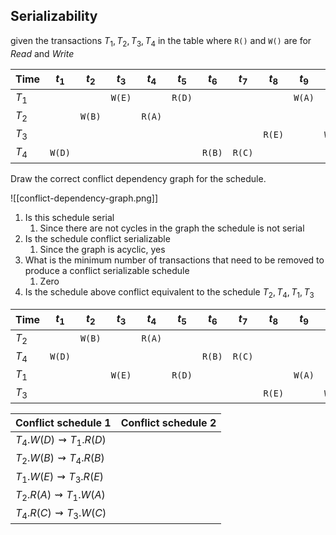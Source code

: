 ## Serializability
given the transactions $T_1, T_2, T_3, T_4$ in the table where `R()` and `W()` are for _Read_ and _Write_ 

| Time  | $t_1$  | $t_2$  | $t_3$  | $t_4$  | $t_5$  | $t_6$  | $t_7$  | $t_8$  | $t_9$  | $t_{10}$ |
| ----- | ------ | ------ | ------ | ------ | ------ | ------ | ------ | ------ | ------ | -------- |
| $T_1$ |        |        | `W(E)` |        | `R(D)` |        |        |        | `W(A)` |          |
| $T_2$ |        | `W(B)` |        | `R(A)` |        |        |        |        |        |          |
| $T_3$ |        |        |        |        |        |        |        | `R(E)` |        | `W(C)`   |
| $T_4$ | `W(D)` |        |        |        |        | `R(B)` | `R(C)` |        |        |          |

Draw the correct conflict dependency graph for the schedule. 

![[conflict-dependency-graph.png]]

1. Is this schedule serial
	1. Since there are not cycles in the graph the schedule is not serial
2. Is the schedule conflict serializable
	1. Since the graph is acyclic, yes 
3. What is the minimum number of transactions that need to be removed to produce a conflict serializable schedule
	1. Zero
4. Is the schedule above conflict equivalent to the schedule $T_2, T_4, T_1, T_3$ 

| Time  | $t_1$  | $t_2$  | $t_3$  | $t_4$  | $t_5$  | $t_6$  | $t_7$  | $t_8$  | $t_9$  | $t_{10}$ |
| ----- | ------ | ------ | ------ | ------ | ------ | ------ | ------ | ------ | ------ | -------- |
| $T_2$ |        | `W(B)` |        | `R(A)` |        |        |        |        |        |          |
| $T_4$ | `W(D)` |        |        |        |        | `R(B)` | `R(C)` |        |        |          |
| $T_1$ |        |        | `W(E)` |        | `R(D)` |        |        |        | `W(A)` |          |
| $T_3$ |        |        |        |        |        |        |        | `R(E)` |        | `W(C)`   |

| Conflict schedule 1                  | Conflict schedule 2 |
| ------------------------------------ | ------------------- |
| $T_4.W(D)\rightsquigarrow T_1.R(D)$  |                     |
| $T_2.W(B)\rightsquigarrow T_4.R(B)$  |                     |
| $T_1.W(E)\rightsquigarrow T_3.R(E)$  |                     |
| $T_2.R(A)\rightsquigarrow T_1.W(A)$  |                     |
| $T_4.R(C) \rightsquigarrow T_3.W(C)$ |                     |
